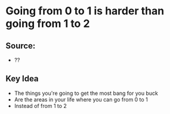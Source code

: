 # Going from 0 to 1 is harder than going from 1 to 2

## Source:
- ??

## Key Idea
- The things you're going to get the most bang for you buck
- Are the areas in your life where you can go from 0 to 1
- Instead of from 1 to 2
